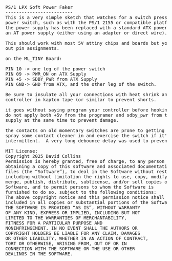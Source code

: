<PRE>
PS/1 LPX Soft Power Faker
-------------------------
This is a very simple sketch that watches for a switch press from a PS/1 soft
power switch, such as with the PS/1 2155 or compatible platforms. Useful when
the power supply has been replaced with a standard ATX power supply wired as
an AT power supply (either using an adapter or direct wire).

This should work with most 5V attiny chips and boards but you will need to work
out pin assignments.

on the ML_TINY Board:

PIN 10 -> one leg of the power switch
PIN 09 -> PWR_ON on ATX Supply
PIN +5 -> SDBY_PWR from ATX Supply
PIN GND-> GND from ATX, and the other leg of the switch.

Be sure to insulate all your connections with heat shrink and wrap the
controller in kapton tape (or similar to prevent shorts.

it goes without saying program your controller before hooking up, and
do not apply both +5v from the programer and sdby_pwr from the Power
supply at the same time to prevent damage.

the contacts on old momentary switches are prone to getting dirty.
spray some contact cleaner in and exercise the switch if it's being
intermittent.  A very long debounce delay was used to prevent issues.

MIT License:
Copyright 2025 David Collins
Permission is hereby granted, free of charge, to any person
obtaining a copy of this software and associated documentation
files (the “Software”), to deal in the Software without restriction,
including without limitation the rights to use, copy, modify,
merge, publish, distribute, sublicense, and/or sell copies of the
Software, and to permit persons to whom the Software is
furnished to do so, subject to the following conditions:
The above copyright notice and this permission notice shall be
included in all copies or substantial portions of the Software.
THE SOFTWARE IS PROVIDED “AS IS”, WITHOUT WARRANTY
OF ANY KIND, EXPRESS OR IMPLIED, INCLUDING BUT NOT
LIMITED TO THE WARRANTIES OF MERCHANTABILITY,
FITNESS FOR A PARTICULAR PURPOSE AND
NONINFRINGEMENT. IN NO EVENT SHALL THE AUTHORS OR
COPYRIGHT HOLDERS BE LIABLE FOR ANY CLAIM, DAMAGES
OR OTHER LIABILITY, WHETHER IN AN ACTION OF CONTRACT,
TORT OR OTHERWISE, ARISING FROM, OUT OF OR IN
CONNECTION WITH THE SOFTWARE OR THE USE OR OTHER
DEALINGS IN THE SOFTWARE.
</PRE>

